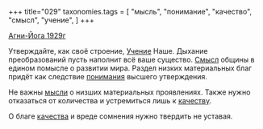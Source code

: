 +++
title="029"
taxonomies.tags = [
 "мысль",
 "понимание",
 "качество",
 "смысл",
 "учение",
]
+++

[Агни-Йога 1929г](/agni/1929)

Утверждайте, как своё строение, [Учение](/tags/учение) Наше. Дыхание преобразований пусть наполнит всё ваше существо. [Смысл](/tags/смысл) общины в едином помысле о развитии мира. Раздел низких материальных благ придёт как следствие [понимания](/tags/понимание) высшего утверждения.   

Не важны [мысли](/tags/мысль) о низших материальных проявлениях. Также нужно отказаться от количества и устремиться лишь к [качеству](/tags/качество).   

О благе [качества](/tags/качество) и вреде сомнения нужно твердить не уставая.